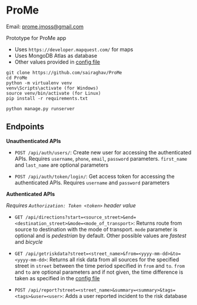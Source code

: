 # ProMe

Email: prome.jmoss@gmail.com

Prototype for ProMe app
- Uses `https://developer.mapquest.com/` for maps
- Uses MongoDB Atlas as database
- Other values provided in [config file](ProMeAPI/services/config.py)

```
git clone https://github.com/sairaghav/ProMe
cd ProMe
python -m virtualenv venv
venv\Scripts\activate (for Windows)
source venv/bin/activate (for Linux)
pip install -r requirements.txt

python manage.py runserver
```

## Endpoints

**Unauthenticated APIs**

- `POST /api/auth/users/`: Create new user for accessing the authenticated APIs. Requires `username`, `phone`, `email`, `password` parameters. `first_name` and `last_name` are optional parameters

- `POST /api/auth/token/login/`: Get access token for accessing the authenticated APIs. Requires `username` and `password` parameters


**Authenticated APIs**

*Requires `Authorization: Token <token>` header value*

- `GET /api/directions?start=<source_street>&end=<destination_street>&mode=<mode_of_transport>`: Returns route from source to destination with the mode of transport. `mode` parameter is optional and is *pedestrian* by default. Other possible values are *fastest* and *bicycle*

- `GET /api/getriskdata?street=<street_name>&from=<yyyy-mm-dd>&to=<yyyy-mm-dd>`: Returns all risk data from all sources for the specified street in `street` between the time period specified in `from` and `to`. `from` and `to` are optional parameters and if not given, the time difference is taken as specified in the [config file](ProMeAPI/services/config.py)

- `POST /api/report?street=<street_name>&summary=<summary>&tags=<tags>&user=<user>`: Adds a user reported incident to the risk database